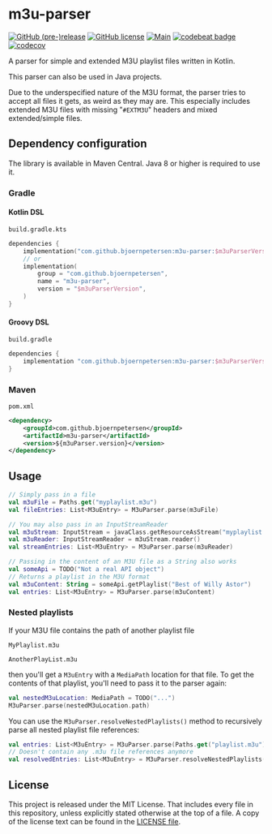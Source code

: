 # m3u-parser

[![GitHub (pre-)release](https://img.shields.io/github/release/BjoernPetersen/m3u-parser/all.svg)](https://github.com/BjoernPetersen/m3u-parser/releases) [![GitHub license](https://img.shields.io/github/license/BjoernPetersen/m3u-parser.svg)](https://github.com/BjoernPetersen/m3u-parser/blob/main/LICENSE) [![Main](https://github.com/BjoernPetersen/m3u-parser/actions/workflows/Main.yaml/badge.svg)](https://github.com/BjoernPetersen/m3u-parser/actions/workflows/Main.yaml) [![codebeat badge](https://codebeat.co/badges/e6d9054c-0d1a-4798-9b7b-165c104bd708)](https://codebeat.co/projects/github-com-bjoernpetersen-m3u-parser-main) [![codecov](https://codecov.io/gh/BjoernPetersen/m3u-parser/branch/main/graph/badge.svg)](https://codecov.io/gh/BjoernPetersen/m3u-parser)

A parser for simple and extended M3U playlist files written in Kotlin.

This parser can also be used in Java projects.

Due to the underspecified nature of the M3U format, the parser tries to accept all files it gets,
as weird as they may are.
This especially includes extended M3U files with missing "`#EXTM3U`" headers and
mixed extended/simple files.

## Dependency configuration

The library is available in Maven Central. Java 8 or higher is required to use it.

### Gradle

#### Kotlin DSL

`build.gradle.kts`

```kotlin
dependencies {
    implementation("com.github.bjoernpetersen:m3u-parser:$m3uParserVersion")
    // or
    implementation(
        group = "com.github.bjoernpetersen",
        name = "m3u-parser",
        version = "$m3uParserVersion",
    )
}
```

#### Groovy DSL

`build.gradle`

```groovy
dependencies {
    implementation "com.github.bjoernpetersen:m3u-parser:$m3uParserVersion"
}
```

### Maven

`pom.xml`

```xml
<dependency>
    <groupId>com.github.bjoernpetersen</groupId>
    <artifactId>m3u-parser</artifactId>
    <version>${m3uParser.version}</version>
</dependency>
```

## Usage

```kotlin
// Simply pass in a file
val m3uFile = Paths.get("myplaylist.m3u")
val fileEntries: List<M3uEntry> = M3uParser.parse(m3uFile)

// You may also pass in an InputStreamReader
val m3uStream: InputStream = javaClass.getResourceAsStream("myplaylist.m3u")
val m3uReader: InputStreamReader = m3uStream.reader()
val streamEntries: List<M3uEntry> = M3uParser.parse(m3uReader)

// Passing in the content of an M3U file as a String also works
val someApi = TODO("Not a real API object")
// Returns a playlist in the M3U format
val m3uContent: String = someApi.getPlaylist("Best of Willy Astor")
val entries: List<M3uEntry> = M3uParser.parse(m3uContent)
```

### Nested playlists

If your M3U file contains the path of another playlist file

`MyPlaylist.m3u`

```m3u
AnotherPlayList.m3u
```

then you'll get a `M3uEntry` with a `MediaPath` location for that file.
To get the contents of that playlist, you'll need to pass it to the parser again:

```kotlin
val nestedM3uLocation: MediaPath = TODO("...")
M3uParser.parse(nestedM3uLocation.path)
```

You can use the `M3uParser.resolveNestedPlaylists()` method to recursively parse all nested playlist file references:

```kotlin
val entries: List<M3uEntry> = M3uParser.parse(Paths.get("playlist.m3u"))
// Doesn't contain any .m3u file references anymore
val resolvedEntries: List<M3uEntry> = M3uParser.resolveNestedPlaylists(entries)
```

## License

This project is released under the MIT License. That includes every file in this repository,
unless explicitly stated otherwise at the top of a file.
A copy of the license text can be found in the [LICENSE file](LICENSE).
